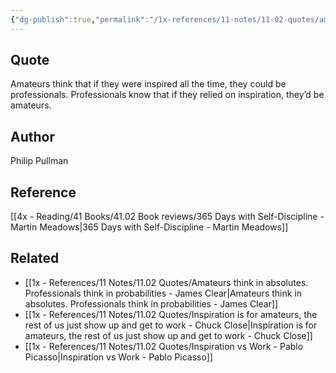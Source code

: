 ```yaml
---
{"dg-publish":true,"permalink":"/1x-references/11-notes/11-02-quotes/amateurs-think-that-if-they-were-inspired-all-the-time-they-could-be-professionals-professionals-know-that-if-they-relied-on-inspiration-they-d-be-amateurs-philip-pullman/","title":"Amateurs think that if they were inspired all the time, they could be professionals. Professionals know that if they relied on inspiration, they’d be amateurs - Philip Pullman","created":"2024-02-25T22:08:13.475+03:00","updated":"2024-02-25T22:08:13.475+03:00"}
---
```



## Quote
Amateurs think that if they were inspired all the time, they could be professionals. Professionals know that if they relied on inspiration, they’d be amateurs.

## Author
Philip Pullman

## Reference
[[4x - Reading/41 Books/41.02 Book reviews/365 Days with Self-Discipline - Martin Meadows\|365 Days with Self-Discipline - Martin Meadows]]

## Related
- [[1x - References/11 Notes/11.02 Quotes/Amateurs think in absolutes. Professionals think in probabilities - James Clear\|Amateurs think in absolutes. Professionals think in probabilities - James Clear]]
- [[1x - References/11 Notes/11.02 Quotes/Inspiration is for amateurs, the rest of us just show up and get to work - Chuck Close\|Inspiration is for amateurs, the rest of us just show up and get to work - Chuck Close]]
- [[1x - References/11 Notes/11.02 Quotes/Inspiration vs Work - Pablo Picasso\|Inspiration vs Work - Pablo Picasso]]
